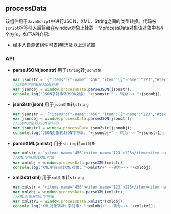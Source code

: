 ## processData

该组件用于`JavaScript`中进行JSON，XML，String之间的类型转换。代码被`script`标签引入后将会在window对象上挂载一个processData对象该对象中有4个方法，如下API介绍:

- 经本人自测该组件可支持IE5及以上浏览器

### API

- **parseJSON(jsonstr)**
    用于`string`转`json对象`
    
	```javascript
    var jsonstr = '{"items":{"-name":"456","item":[{"-name":"123","#text":"123"},{"-name":"456","#text":"678"}]}}';
    //JSON字符串转JSON对象
    var jsonobj = window.processData.parseJSON(jsonstr);
    console.log("JSON字符串转JSON对象: "+jsonstr+" --转为--> "+jsonobj);
    ```
- **json2str(json)**
	用于`json对象`转`string`
	
    ```javascript
    var jsonstr = '{"items":{"-name":"456","item":[{"-name":"123","#text":"123"},{"-name":"456","#text":"678"}]}}';
    var jsonobj = window.processData.parseJSON(jsonstr);
    //JSON对象转JSON字符串
    var jsonstr1 = window.processData.json2str(jsonobj);
    console.log("JSON对象转JSON字符串: "+jsonobj+" --转为--> "+jsonstr1);
    ```
- **parseXML(xmlstr)**
	用于`string`转`xml对象`
	
    ```javascript
    var xmlstr = "<items name='456'><item name='123'>123</item><item name='456'>678</item></items>";
    //XML字符串转XML对象
    var xmlobj = window.processData.parseXML(xmlstr);
    console.log("XML字符串转XML对象: "+xmlstr+" --转为--> "+xmlobj);
    ```
- **xml2str(xml)**
	用于`xml对象`转`string`
	
    ```javascript
    var xmlstr = "<items name='456'><item name='123'>123</item><item name='456'>678</item></items>";
    var xmlobj = window.processData.parseXML(xmlstr);
    //XML对象转XML字符串
    var xmlstr1 = window.processData.xml2str(xmlobj);
    console.log("XML对象转XML字符串: "+xmlobj+" --转为--> "+xmlstr1);
    ```